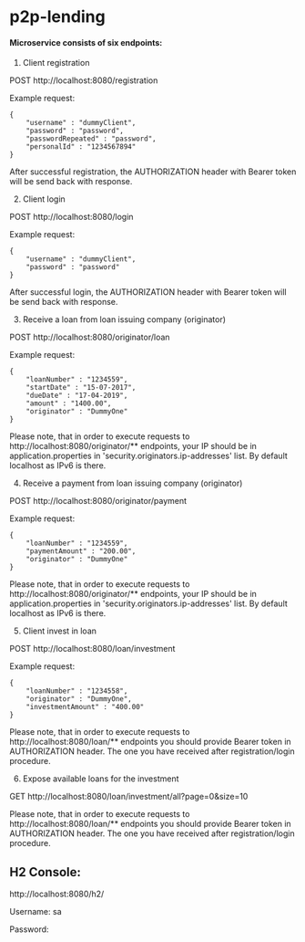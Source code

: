 # p2p-lending

#### Microservice consists of six endpoints:

1. Client registration

POST http://localhost:8080/registration

Example request:
```
{
	"username" : "dummyClient",
	"password" : "password",
	"passwordRepeated" : "password",
	"personalId" : "1234567894"
}
```
After successful registration, the AUTHORIZATION header with Bearer token will be send back with response.

2. Client login

POST http://localhost:8080/login

Example request:
```
{
	"username" : "dummyClient",
	"password" : "password"
}
```
After successful login, the AUTHORIZATION header with Bearer token will be send back with response. 

3. Receive a loan from loan issuing company (originator)

POST http://localhost:8080/originator/loan

Example request:
```
{
	"loanNumber" : "1234559",
	"startDate" : "15-07-2017",
	"dueDate" : "17-04-2019",
	"amount" : "1400.00",
	"originator" : "DummyOne"
}
```
Please note, that in order to execute requests to http://localhost:8080/originator/** endpoints, your IP should be in application.properties in 'security.originators.ip-addresses' list. By default localhost as IPv6 is there.

4. Receive a payment from loan issuing company (originator)

POST http://localhost:8080/originator/payment

Example request:
```
{
	"loanNumber" : "1234559",
	"paymentAmount" : "200.00",
	"originator" : "DummyOne"
}
```
Please note, that in order to execute requests to http://localhost:8080/originator/** endpoints, your IP should be in application.properties in 'security.originators.ip-addresses' list. By default localhost as IPv6 is there.

5. Client invest in loan

POST http://localhost:8080/loan/investment

Example request:
```
{
	"loanNumber" : "1234558",
	"originator" : "DummyOne",
	"investmentAmount" : "400.00"
}
```
Please note, that in order to execute requests to http://localhost:8080/loan/** endpoints you should provide Bearer token in AUTHORIZATION header. The one you have received after registration/login procedure.

6. Expose available loans for the investment

GET http://localhost:8080/loan/investment/all?page=0&size=10

Please note, that in order to execute requests to http://localhost:8080/loan/** endpoints you should provide Bearer token in AUTHORIZATION header. The one you have received after registration/login procedure.

## H2 Console:

http://localhost:8080/h2/

Username: sa

Password: 
